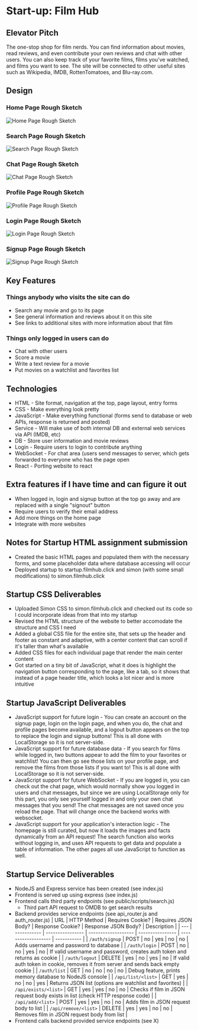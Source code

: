 # Start-up: Film Hub

## Elevator Pitch

The one-stop shop for film nerds. You can find information about movies, read reviews, and even contribute your own reviews and chat with other users. You can also keep track of your favorite films, films you've watched, and films you want to see. The site will be connected to other useful sites such as Wikipedia, IMDB, RottenTomatoes, and Blu-ray.com.

## Design

### Home Page Rough Sketch

![Home Page Rough Sketch](public/images/StartupSketchHomePage.png)

### Search Page Rough Sketch

![Search Page Rough Sketch](public/images/StartupSketchSearchPage.png)

### Chat Page Rough Sketch

![Chat Page Rough Sketch](public/images/StartupSketchChatPage.png)

### Profile Page Rough Sketch

![Profile Page Rough Sketch](public/images/StartupSketchProfilePage.png)

### Login Page Rough Sketch

![Login Page Rough Sketch](public/images/StartupSketchLoginPage.png)

### Signup Page Rough Sketch

![Signup Page Rough Sketch](public/images/StartupSketchSignupPage.png)

## Key Features

### Things anybody who visits the site can do
* Search any movie and go to its page
* See general information and reviews about it on this site
* See links to additional sites with more information about that film

### Things only logged in users can do
* Chat with other users
* Score a movie
* Write a text review for a movie
* Put movies on a watchlist and favorites list

## Technologies

* HTML - Site format, navigation at the top, page layout, entry forms
* CSS - Make everything look pretty
* JavaScript - Make everything functional (forms send to database or web APIs, response is returned and posted)
* Service - Will make use of both internal DB and external web services via API (IMDB, etc)
* DB - Store user information and movie reviews
* Login - Require users to login to contribute anything
* WebSocket - For chat area (users send messages to server, which gets forwarded to everyone who has the page open
* React - Porting website to react

## Extra features if I have time and can figure it out

* When logged in, login and signup button at the top go away and are replaced with a single "signout" button
* Require users to verify their email address
* Add more things on the home page
* Integrate with more websites

## Notes for Startup HTML assignment submission

* Created the basic HTML pages and populated them with the necessary forms, and some placeholder data where database accessing will occur
* Deployed startup to startup.filmhub.click and simon (with some small modifications) to simon.filmhub.click

## Startup CSS Deliverables

* Uploaded Simon CSS to simon.filmhub.click and checked out its code so I could incorporate ideas from that into my startup
* Revised the HTML structure of the website to better accomodate the structure and CSS I need
* Added a global CSS file for the entire site, that sets up the header and footer as constant and adaptive, with a center content that can scroll if it's taller than what's available
* Added CSS files for each individual page that render the main center content
* Got started on a tiny bit of JavaScript, what it does is highlight the navigation button corresponding to the page, like a tab, so it shows that instead of a page header title, which looks a lot nicer and is more intuitive

## Startup JavaScript Deliverables

* JavaScript support for future login - You can create an account on the signup page, login on the login page, and when you do, the chat and profile pages become available, and a logout button appears on the top to replace the login and signup buttons! This is all done with LocalStorage so it is not server-side.
* JavaScript support for future database data - If you search for films while logged in, two buttons appear to add the film to your favorites or watchlist! You can then go see those lists on your profile page, and remove the films from those lists if you want to! This is all done with LocalStorage so it is not server-side.
* JavaScript support for future WebSocket - If you are logged in, you can check out the chat page, which would normally show you logged in users and chat messages, but since we are using LocalStorage only for this part, you only see yourself logged in and only your own chat messages that you send! The chat messages are not saved once you reload the page. That will change once the backend works with websocket.
* JavaScript support for your application's interaction logic - The homepage is still curated, but now it loads the images and facts dynamically from an API request! The search function also works without logging in, and uses API requests to get data and populate a table of information. The other pages all use JavaScript to function as well.

## Startup Service Deliverables

* NodeJS and Express service has been created (see index.js)
* Frontend is served up using express (see index.js)
* Frontend calls third party endpoints (see public/scripts/search.js)
  - Third part API request to OMDB to get search results
* Backend provides service endpoints (see api_router.js and auth_router.js)
  | URL | HTTP Method | Requires Cookie? | Requires JSON Body? | Response Cookie? | Response JSON Body? | Description |
  | --- | ----------- | ---------------- | ------------------- | ---------------- | ------------------- | ----------- |
  | `/auth/signup` | POST | no | yes | no | no | Adds username and password to database |
  | `/auth/login` | POST | no | no | yes | no | If valid username and password, creates auth token and returns as cookie |
  | `/auth/logout` | DELETE | yes | no | yes | no | If valid auth token in cookie, removes it from server and sends back empty cookie |
  | `/auth/list` | GET | no | no | no | no | Debug feature, prints memory database to NodeJS console |
  | `/api/list/<list>` | GET | yes | no | no | yes | Returns JSON list (options are watchlist and favorites) |
  | `/api/exists/<list>` | GET | yes | yes | no | no | Checks if film in JSON request body exists in list (check HTTP response code) |
  | `/api/add/<list>` | POST | yes | yes | no | no | Adds film in JSON request body to list |
  | `/api/remove/<list>` | DELETE | yes | yes | no | no | Removes film in JSON request body from list |
* Frontend calls backend provided service endpoints (see X)
